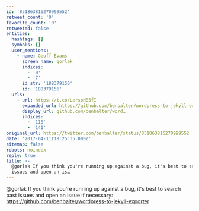 ```yaml
---
id: '851863816270999552'
retweet_count: '0'
favorite_count: '0'
retweeted: false
entities:
  hashtags: []
  symbols: []
  user_mentions:
    - name: Geoff Evans
      screen_name: gorlak
      indices:
        - '0'
        - '7'
      id_str: '188379156'
      id: '188379156'
  urls:
    - url: https://t.co/LersoNB5fI
      expanded_url: https://github.com/benbalter/wordpress-to-jekyll-exporter
      display_url: github.com/benbalter/word…
      indices:
        - '118'
        - '141'
original_url: https://twitter.com/benbalter/status/851863816270999552
date: '2017-04-11T18:25:35.000Z'
sitemap: false
robots: noindex
reply: true
title: >-
  @gorlak If you think you're running up against a bug, it's best to search past
  issues and open an is…
---
```


@gorlak If you think you're running up against a bug, it's best to search past issues and open an issue if necessary: https://github.com/benbalter/wordpress-to-jekyll-exporter